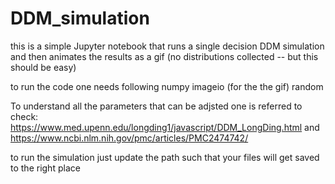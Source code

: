 # DDM_simulation

this is a simple Jupyter notebook that runs a single decision DDM simulation and then animates the results as a gif (no distributions collected -- but this should be easy)

to run the code one needs following 
numpy
imageio (for the the gif)
random


To understand all the parameters that can be adjsted one is referred to check: https://www.med.upenn.edu/longding1/javascript/DDM_LongDing.html and https://www.ncbi.nlm.nih.gov/pmc/articles/PMC2474742/

to run the simulation just update the path such that your files will get saved to the right place

